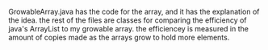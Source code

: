 GrowableArray.java has the code for the array, and it has the explanation of the idea. the rest of the files are classes for comparing the efficiency of java's ArrayList to my growable array. the efficiencey is measured in the amount of copies made as the arrays grow to hold more elements.
